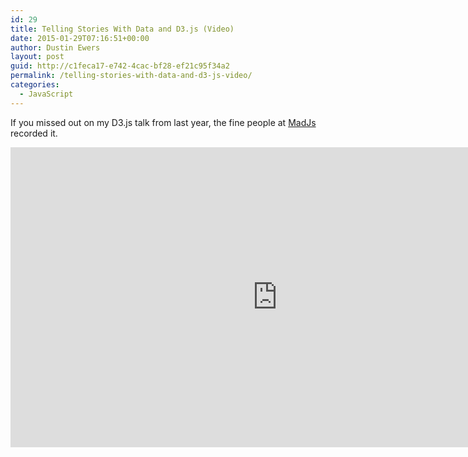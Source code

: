 ```yaml
---
id: 29
title: Telling Stories With Data and D3.js (Video)
date: 2015-01-29T07:16:51+00:00
author: Dustin Ewers
layout: post
guid: http://c1feca17-e742-4cac-bf28-ef21c95f34a2
permalink: /telling-stories-with-data-and-d3-js-video/
categories:
  - JavaScript
---
```

If you missed out on my D3.js talk from last year, the fine people at <a href="http://www.meetup.com/madisonjs/">MadJs</a> recorded it.

<iframe src="https://www.youtube.com/embed/8SYV94aHAmE" width="853" height="480" frameborder="0" allowfullscreen="allowfullscreen"></iframe>